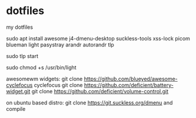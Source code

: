 # dotfiles
my dotfiles


sudo apt install awesome j4-dmenu-desktop suckless-tools xss-lock picom blueman light pasystray arandr autorandr tlp

sudo tlp start

sudo chmod +s /usr/bin/light

awesomewm widgets:
git clone https://github.com/blueyed/awesome-cyclefocus cyclefocus
git clone https://github.com/deficient/battery-widget.git
git clone https://github.com/deficient/volume-control.git


on ubuntu based distro:
git clone https://git.suckless.org/dmenu and compile
